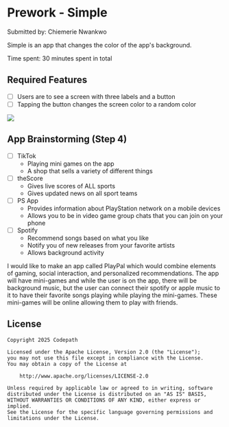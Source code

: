 # Prework - Simple

Submitted by: Chiemerie Nwankwo

Simple is an app that changes the color of the app's background.

Time spent: 30 minutes spent in total

## Required Features

- [ ] Users are to see a screen with three labels and a button
- [ ] Tapping the button changes the screen color to a random color

<div>
    <a href="https://www.loom.com/share/cb551ca2d0194e7289b889fbbd4d579f">
    </a>
    <a href="https://www.loom.com/share/cb551ca2d0194e7289b889fbbd4d579f">
      <img style="max-width:300px;" src="https://cdn.loom.com/sessions/thumbnails/cb551ca2d0194e7289b889fbbd4d579f-dbb170eadbe2b028-full-play.gif">
    </a>
  </div>

## App Brainstorming (Step 4)

- [ ] TikTok
     - Playing mini games on the app
     - A shop that sells a variety of different things
- [ ] theScore
     - Gives live scores of ALL sports
     - Gives updated news on all sport teams
- [ ] PS App
     - Provides information about PlayStation network on a mobile devices
     - Allows you to be in video game group chats that you can join on your phone
- [ ] Spotify
     - Recommend songs based on what you like
     - Notify you of new releases from your favorite artists
     - Allows background activity
     
I would like to make an app called PlayPal which would combine elements of gaming, social interaction, and personalized recommendations. The app will have mini-games and while the user is on the app, there will be background music, but the user can connect their spotify or apple music to it to have their favorite songs playing while playing the mini-games. These mini-games will be online allowing them to play with friends.

## License

    Copyright 2025 Codepath

    Licensed under the Apache License, Version 2.0 (the "License");
    you may not use this file except in compliance with the License.
    You may obtain a copy of the License at

        http://www.apache.org/licenses/LICENSE-2.0

    Unless required by applicable law or agreed to in writing, software
    distributed under the License is distributed on an "AS IS" BASIS,
    WITHOUT WARRANTIES OR CONDITIONS OF ANY KIND, either express or implied.
    See the License for the specific language governing permissions and
    limitations under the License.

